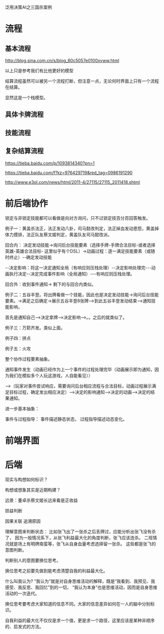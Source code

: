 泛用决策AI之三国杀案例

# 流程

## 基本流程

http://blog.sina.com.cn/s/blog_60c5057e0100xvww.html

以上只是参考我们有比他更好的模型

结算流程虽然可以被另一个流程打断，但注意一点，无论何时界面上只有一个流程在结算。

显然这是一个栈模型。


## 具体卡牌流程

## 技能流程

## 复杂结算流程

https://tieba.baidu.com/p/1093814340?pn=1

https://tieba.baidu.com/f?kz=976429719&red_tag=0986191290

http://www.e3ol.com/news/html/2011-4/27115/27115_2011418.shtml

# 前后端协作
锁定与非锁定技能都可以看做是向对方询问，只不过锁定技百分百回答触发。

例子一：黄盖杀法正，法正发动八卦，司马懿改判定，法正掉血发动恩怨，黄盖掉体力摸排，法正队友蔡文姬判定，黄盖队友司马懿改派。

回合内：
决定发动技能->询问后台技能要素（选择手牌-手牌合法目标-或者选择英雄-英雄合法目标- 这里似乎有个DSL）->动画过程：逐一满足技能要素（或随时终止）--确定发动技能

--决定影响：将这一决定通知全局（有响应则压栈处理）--决定影响处理完---动画执行决定--决定完成事件影响（全局通知）---有响应则压栈处理。

回合外：收到事件通知-> 剩下的与回合内类似。

例子二：五谷丰登。将出牌看做一个技能，因此也是决定发动技能->询问后台技能要素。->满足之后确定->展示五谷丰登8张牌-->到此五谷丰登发动结束-->通知技能影响，

首先是通知自己-->决定拿牌-->决定影响-->。。之后的就类似了。

例子三：万箭齐发。类似上面。

例子四：拼点

例子五：火攻


整个协作过程要素抽象。

通知事件发生（动画已经作为上一个事件的过程处理完毕（动画展示即为通知，因为我们在模拟多个人玩这游戏，人自能看见））

-->（玩家对事件尝试响应，需要询问后台相应流程与合法目标，动画过程展示满足目标过程，确定发出相应决定）-->决定的影响通知-->决定的动画-->决定的结果通知。


进一步基本抽象：

事件与过程指导： 事件描述静态状态， 过程指导描述动态变化。



# 前端界面

# 后端

现实与构想如何标识？

构想或想象其实是近期构建？

远景：董卓杀蔡文姬长远来看是正收益

损益判断

因果关联 追溯原因

理解意图来判断状态：
比如张飞出了一张杀之后丢牌过，应能分析出张飞没有杀了，
因为一般情况系下，从张飞利益最大化的角度判断，张飞应该连杀。
二班情况就是场上有明牌南蛮等，张飞从自身血量考虑选择留一张杀。
这些都是张飞的意图判断。

判断别人的意图要换位思考。

换位思考之前要先做到能考虑清楚自我的利益最大化。

什么叫我认为? “我认为”就是对自身思维活动的解释，既是“我看到、我预见、我感受、我反思、我回忆”到的一切，
“我认为本身”也是思维活动，因而是自身思维活动的一次迭代。

换位思考要考虑大家知道的信息不同。大家的信息差异如何在一人的脑中分别标识。


自我利益的最大化不仅仅是求一个值，更是求一个路径，这里应该是某种非顺序的、启发式的方法。




